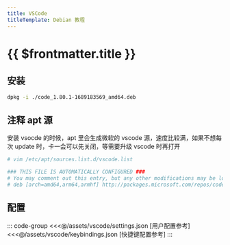 ```yaml
---
title: VSCode
titleTemplate: Debian 教程
---
```


# {{ $frontmatter.title }}

## 安装

```bash
dpkg -i ./code_1.80.1-1689183569_amd64.deb
```

## 注释 apt 源

安装 vsocde 的时候，apt 里会生成微软的 vscode 源，速度比较满，如果不想每次 update 时，卡一会可以先关闭，等需要升级 vscode 时再打开

```bash
# vim /etc/apt/sources.list.d/vscode.list

### THIS FILE IS AUTOMATICALLY CONFIGURED ###
# You may comment out this entry, but any other modifications may be lost.
# deb [arch=amd64,arm64,armhf] http://packages.microsoft.com/repos/code stable main
```

## 配置

::: code-group
<<<@/assets/vscode/settings.json [用户配置参考]
<<<@/assets/vscode/keybindings.json [快捷键配置参考]
:::
